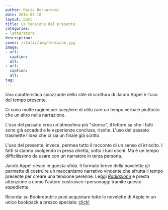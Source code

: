 ```yaml
---
author: Daria Bernardoni
date: 2014-03-18
layout: post
title: La tensione del presente
categories:
- letteratura
description:
cover: /static/img/tensione.jpg
image: 
- url:
  caption:
  alt:
- url:
  caption:
  alt:
tag:
---
```

Una caratteristica spiazzante dello stile di scrittura di Jacob Appel è l'uso del tempo presente. 

Ci sono molte ragioni per scegliere di utilizzare un tempo verbale piuttosto che un altro nella narrazione. 

L'uso del passato crea un'atmosfera più "storica", il lettore sa che i fatti sono già accaduti e le esperienze concluse, risolte. L'uso del passato trasmette l'idea che ci sia un finale già scritto. 

L'uso del presente, invece, permea tutto il racconto di un senso di irrisolto. I fatti si stanno svolgendo in presa diretta, sotto i tuoi occhi. Ma è un tempo difficilissimo da usare con un narratore in terza persona. 

Jacob Appel riesce in questa sfida. Il formato breve della novelette gli permette di costruire un meccanismo narrativo vincente che sfrutta il tempo presente per creare una tensione perenne. Leggi <em>[Radiazione](http://40k.it/books/collection/stories/20100918_radiazione.html)</em> e presta attenzione a come l'autore costruisce i personaggi tramite questo espediente. 

Ricorda: su Bookrepublic puoi acquistare tutte le novelette di Apple in un unico bookpack a prezzo speciale: [click!](http://www.bookrepublic.it/book/novelette-letterarie-appel/)

